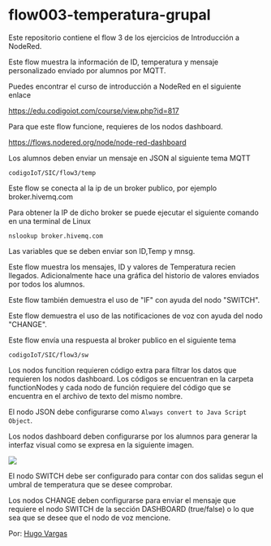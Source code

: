# flow003-temperatura-grupal
Este repositorio contiene el flow 3 de los ejercicios de Introducción a NodeRed.

Este flow muestra la información de ID, temperatura y mensaje personalizado enviado por alumnos por MQTT.

Puedes encontrar el curso de introducción a NodeRed en el siguiente enlace

https://edu.codigoiot.com/course/view.php?id=817

Para que este flow funcione, requieres de los nodos dashboard.

https://flows.nodered.org/node/node-red-dashboard

Los alumnos deben enviar un mensaje en JSON al siguiente tema MQTT

`codigoIoT/SIC/flow3/temp`

Este flow se conecta al la ip de un broker publico, por ejemplo broker.hivemq.com

Para obtener la IP de dicho broker se puede ejecutar el siguiente comando en una terminal de Linux

`nslookup broker.hivemq.com`

Las variables que se deben enviar son ID,Temp y mnsg.

Este flow muestra los mensajes, ID y valores de Temperatura recien llegados. Adicionalmente hace una gráfica del historio de valores enviados por todos los alumnos.

Este flow también demuestra el uso de "IF" con ayuda del nodo "SWITCH".

Este flow demuestra el uso de las notificaciones de voz con ayuda del nodo "CHANGE".

Este flow envía una respuesta al broker publico en el siguiente tema

`codigoIoT/SIC/flow3/sw`

Los nodos funcition requieren código extra para filtrar los datos que requieren los nodos dashboard. Los códigos se encuentran en la carpeta functionNodes y cada nodo de función requiere del código que se encuentra en el archivo de texto del mismo nombre.

El nodo JSON debe configurarse como `Always convert to Java Script Object`.

Los nodos dashboard deben configurarse por los alumnos para generar la interfaz visual como se expresa en la siguiente imagen.

![](https://github.com/codigo-iot/flow003-temperatura-grupal/blob/main/grafica.jpg)

El nodo SWITCH debe ser configurado para contar con dos salidas segun el umbral de temperatura que se desee comprobar.

Los nodos CHANGE deben configurarse para enviar el mensaje que requiere el nodo SWITCH de la sección DASHBOARD (true/false) o lo que sea que se desee que el nodo de voz mencione.

Por: [Hugo Vargas](https://github.com/hugoescalpelo)